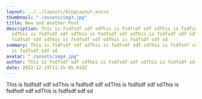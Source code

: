 ```yaml
---
layout: ../../layouts/blogLayout.astro
thumbnail: " /assets/img3.jpg"
title: New and Another Post
description: This is fsdfsdf sdf sdThis is fsdfsdf sdf sdThis is fsdfsdf sdf
  sdThis is fsdfsdf sdf sdThis is fsdfsdf sdf sdThis is fsdfsdf sdf sdThis is
  fsdfsdf sdf sdThis is fsdfsdf sdf sdThis is fsdfsdf sdf sd
summary: This is fsdfsdf sdf sdThis is fsdfsdf sdf sdThis is fsdfsdf sdf sdThis
  is fsdfsdf sdf sd
avatar: " /assets/img4.jpg"
author: This is fsdfsdf sdf sdThis is fsdfsdf sdf sdThis is fsdfsdf sdf sd
date: 2022-12-29T11:35:05.018Z
---
```

This is fsdfsdf sdf sdThis is fsdfsdf sdf sdThis is fsdfsdf sdf sdThis is fsdfsdf sdf sdThis is fsdfsdf sdf sd